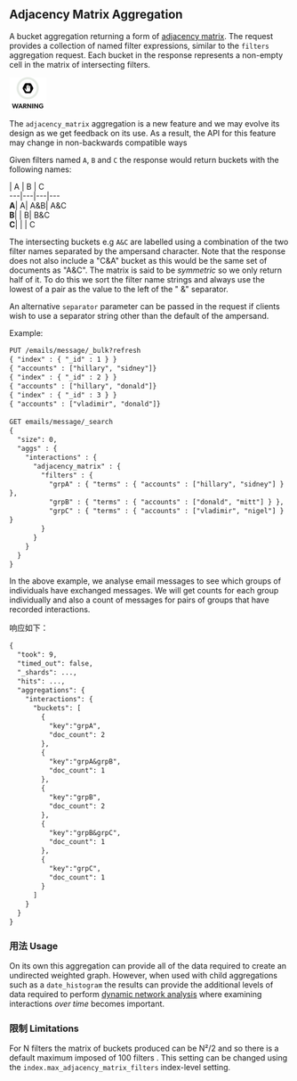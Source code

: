 ## Adjacency Matrix Aggregation

A bucket aggregation returning a form of [adjacency matrix](https://en.wikipedia.org/wiki/Adjacency_matrix). The request provides a collection of named filter expressions, similar to the `filters` aggregation request. Each bucket in the response represents a non-empty cell in the matrix of intersecting filters.

![Warning](/images/icons/warning.png)

The `adjacency_matrix` aggregation is a new feature and we may evolve its design as we get feedback on its use. As a result, the API for this feature may change in non-backwards compatible ways 

Given filters named `A`, `B` and `C` the response would return buckets with the following names:

| A | B | C  
---|---|---|---  
**A**| A| A&B| A&C     
**B**| | B| B&C     
**C**| | | C  
  
The intersecting buckets e.g `A&C` are labelled using a combination of the two filter names separated by the ampersand character. Note that the response does not also include a "C&A" bucket as this would be the same set of documents as "A&C". The matrix is said to be _symmetric_ so we only return half of it. To do this we sort the filter name strings and always use the lowest of a pair as the value to the left of the " &" separator.

An alternative `separator` parameter can be passed in the request if clients wish to use a separator string other than the default of the ampersand.

Example:
    
    
    PUT /emails/message/_bulk?refresh
    { "index" : { "_id" : 1 } }
    { "accounts" : ["hillary", "sidney"]}
    { "index" : { "_id" : 2 } }
    { "accounts" : ["hillary", "donald"]}
    { "index" : { "_id" : 3 } }
    { "accounts" : ["vladimir", "donald"]}
    
    GET emails/message/_search
    {
      "size": 0,
      "aggs" : {
        "interactions" : {
          "adjacency_matrix" : {
            "filters" : {
              "grpA" : { "terms" : { "accounts" : ["hillary", "sidney"] } },
              "grpB" : { "terms" : { "accounts" : ["donald", "mitt"] } },
              "grpC" : { "terms" : { "accounts" : ["vladimir", "nigel"] } }
            }
          }
        }
      }
    }

In the above example, we analyse email messages to see which groups of individuals have exchanged messages. We will get counts for each group individually and also a count of messages for pairs of groups that have recorded interactions.

响应如下：
    
    
    {
      "took": 9,
      "timed_out": false,
      "_shards": ...,
      "hits": ...,
      "aggregations": {
        "interactions": {
          "buckets": [
            {
              "key":"grpA",
              "doc_count": 2
            },
            {
              "key":"grpA&grpB",
              "doc_count": 1
            },
            {
              "key":"grpB",
              "doc_count": 2
            },
            {
              "key":"grpB&grpC",
              "doc_count": 1
            },
            {
              "key":"grpC",
              "doc_count": 1
            }
          ]
        }
      }
    }

### 用法 Usage

On its own this aggregation can provide all of the data required to create an undirected weighted graph. However, when used with child aggregations such as a `date_histogram` the results can provide the additional levels of data required to perform [dynamic network analysis](https://en.wikipedia.org/wiki/Dynamic_network_analysis) where examining interactions _over time_ becomes important.

### 限制 Limitations

For N filters the matrix of buckets produced can be N²/2 and so there is a default maximum imposed of 100 filters . This setting can be changed using the `index.max_adjacency_matrix_filters` index-level setting.
